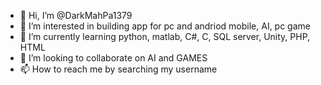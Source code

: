 - 👋 Hi, I’m @DarkMahPa1379
- 👀 I’m interested in building app for pc and andriod mobile, AI, pc game
- 🌱 I’m currently learning python, matlab, C#, C, SQL server, Unity, PHP, HTML
- 💞️ I’m looking to collaborate on AI and GAMES
- 📫 How to reach me by searching my username

<!---
DarkMahPa1379/DarkMahPa1379 is a ✨ special ✨ repository because its `README.md` (this file) appears on your GitHub profile.
You can click the Preview link to take a look at your changes.
--->
